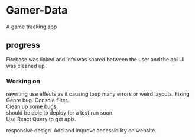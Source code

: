 # Gamer-Data
A game tracking app 

## progress
Firebase was linked and info was shared between the user and the api
UI was cleaned up .

### Working on
rewriting use effects as it causing toop many errors or weird layouts. 
Fixing Genre bug. 
Console filter.   
Clean up some bugs.  
should be able to deploy for a test run soon.   
Use React Query to get apis. 

responsive design.
Add and improve accessibility on website.

